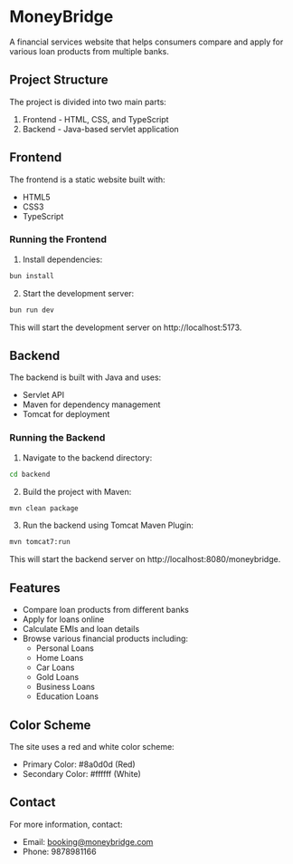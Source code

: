 # MoneyBridge

A financial services website that helps consumers compare and apply for various loan products from multiple banks.

## Project Structure

The project is divided into two main parts:
1. Frontend - HTML, CSS, and TypeScript
2. Backend - Java-based servlet application

## Frontend

The frontend is a static website built with:
- HTML5
- CSS3
- TypeScript

### Running the Frontend

1. Install dependencies:
```bash
bun install
```

2. Start the development server:
```bash
bun run dev
```

This will start the development server on http://localhost:5173.

## Backend

The backend is built with Java and uses:
- Servlet API
- Maven for dependency management
- Tomcat for deployment

### Running the Backend

1. Navigate to the backend directory:
```bash
cd backend
```

2. Build the project with Maven:
```bash
mvn clean package
```

3. Run the backend using Tomcat Maven Plugin:
```bash
mvn tomcat7:run
```

This will start the backend server on http://localhost:8080/moneybridge.

## Features

- Compare loan products from different banks
- Apply for loans online
- Calculate EMIs and loan details
- Browse various financial products including:
  - Personal Loans
  - Home Loans
  - Car Loans
  - Gold Loans
  - Business Loans
  - Education Loans

## Color Scheme

The site uses a red and white color scheme:
- Primary Color: #8a0d0d (Red)
- Secondary Color: #ffffff (White)

## Contact

For more information, contact:
- Email: booking@moneybridge.com
- Phone: 9878981166
